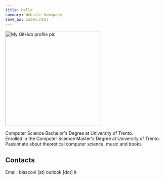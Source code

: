 ```yaml
---
title: Hello
summary: Website homepage
save_as: index.html
---
```

<img alt="My GitHub profile pic" src="https://github.com/elblasco.png" height=300px>

Computer Science Bachelor's Degree at University of Trento.  
Enrolled in the Computer Science Master's Degree at University of Trento.  
Passionate about theoretical computer science, music and books.

## Contacts

Email: blascovi [at] outlook [dot] it
